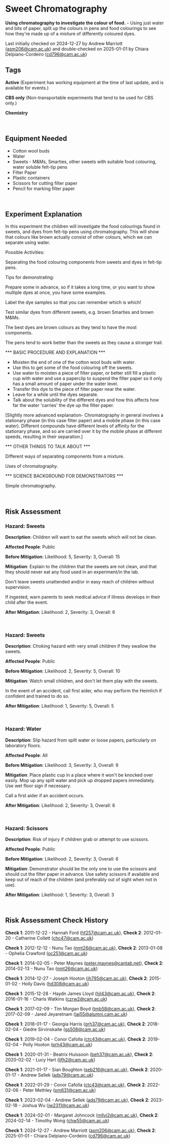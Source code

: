 # Sweet Chromatography

**Using chromatography to investigate the colour of food.** - Using just water and bits of paper, split up the colours in pens and food colourings to see how they're made up of a mixture of differently coloured dyes.

Last initially checked on 2024-12-27 by Andrew Marriott (asm206@cam.ac.uk) and double-checked on 2025-01-01 by Chiara Delpiano-Cordeiro (cd796@cam.ac.uk)

## Tags
<!--- Start Tags (DO NOT REMOVE THIS COMMENT) --->

**Active** (Experiment has working equipment at the time of last update, and is available for events.)

**CBS only** (Non-transportable experiments that tend to be used for CBS only.)

**Chemistry**
<!--- End Tags (DO NOT REMOVE THIS COMMENT) --->

<br/>

## Equipment Needed 
- Cotton wool buds
- Water
- Sweets - M&Ms, Smarties, other sweets with suitable food colouring, water soluble felt-tip pens
- Filter Paper
- Plastic containers
- Scissors for cutting filter paper
- Pencil for marking filter paper

<br/>

## Experiment Explanation 

In this experiment the children will investigate the food colourings found in sweets, and dyes from felt-tip pens using chromatography. This will show that colours like brown actually consist of other colours, which we can separate using water.

Possible Activities:

Separating the food colouring components from sweets and dyes in felt-tip pens.

Tips for demonstrating:

Prepare some in advance, so if it takes a long time, or you want to show multiple dyes at once, you have some examples.

Label the dye samples so that you can remember which is which!

Test similar dyes from different sweets, e.g. brown Smarties and brown M&Ms.

The best dyes are brown colours as they tend to have the most components.

The pens tend to work better than the sweets as they cause a stronger trail.

*** BASIC PROCEDURE AND EXPLANATION ***

- Moisten the end of one of the cotton wool buds with water.
- Use this to get some of the food colouring off the sweets.
- Use water to moisten a piece of filter paper, or better still fill a plastic cup with water and use a paperclip to suspend the filter paper so it only has a small amount of paper under the water level.
- Transfer this dye to the piece of filter paper near the water.
- Leave for a while until the dyes separate.
- Talk about the solubility of the different dyes and how this affects how far the water 'carries' the dye up the filter paper. 

[Slightly more advanced explanation- Chromatography in general involves a stationary phase (in this case filter paper) and a mobile phase (in this case water). Different compounds have different levels of affinity for the stationary phase, and so are carried over it by the mobile phase at different speeds, resulting in their separation.]

*** OTHER THINGS TO TALK ABOUT ***

Different ways of separating components from a mixture.

Uses of chromatography.

*** SCIENCE BACKGROUND FOR DEMONSTRATORS ***

Simple chromatography. 

<br/>

## Risk Assessment

### **Hazard**: Sweets

**Description**: Children will want to eat the sweets which will not be clean.

**Affected People**: Public

**Before Mitigation**: Likelihood: 5, Severity: 3, Overall: 15

**Mitigation**: Explain to the children that the sweets are not clean, and that they should never eat any food used in an experiment/in the lab.

Don't leave sweets unattended and/or in easy reach of children without supervision.

If ingested, warn parents to seek medical advice if illness develops in their child after the event.

**After Mitigation**: Likelihood: 2, Severity: 3, Overall: 6

<br/>

### **Hazard**: Sweets

**Description**: Choking hazard with very small children if they swallow the sweets.

**Affected People**: Public

**Before Mitigation**: Likelihood: 2, Severity: 5, Overall: 10

**Mitigation**: Watch small children, and don't let them play with the sweets.

In the event of an accident, call first aider, who may perform the Heimlich if confident and trained to do so.

**After Mitigation**: Likelihood: 1, Severity: 5, Overall: 5

<br/>

### **Hazard**: Water

**Description**: Slip hazard from spilt water or loose papers, particularly on laboratory floors.

**Affected People**: All

**Before Mitigation**: Likelihood: 3, Severity: 3, Overall: 9

**Mitigation**: Place plastic cup in a place where it won't be knocked over easily. Mop up any spilt water and pick up dropped papers immediately. Use wet floor sign if necessary.

Call a first aider if an accident occurs.

**After Mitigation**: Likelihood: 2, Severity: 3, Overall: 6

<br/>

### **Hazard**: Scissors

**Description**: Risk of injury if children grab or attempt to use scissors.

**Affected People**: Public

**Before Mitigation**: Likelihood: 2, Severity: 3, Overall: 6

**Mitigation**: Demonstrator should be the only one to use the scissors and should cut the filter paper in advance. Use safety scissors if available and keep out of reach of the children (and preferably out of sight when not in use).

**After Mitigation**: Likelihood: 1, Severity: 3, Overall: 3

<br/>

## Risk Assessment Check History 

**Check 1**: 2011-12-22 - Hannah Ford (hf257@cam.ac.uk), **Check 2**: 2012-01-20 - Catherine Collett (chc47@cam.ac.uk)

**Check 1**: 2012-12-12 - Nunu Tao (nmt26@cam.ac.uk), **Check 2**: 2013-01-08 - Ophelia Crawford (oc251@cam.ac.uk)

**Check 1**: 2014-02-05 - Peter Maynes (peter.maynes@cantab.net), **Check 2**: 2014-02-13 - Nunu Tao (nmt26@cam.ac.uk)

**Check 1**: 2014-12-27 - Joseph Hooton (jh795@cam.ac.uk), **Check 2**: 2015-01-02 - Holly Davis (hd308@cam.ac.uk)

**Check 1**: 2015-12-28 - Haydn James Lloyd (hjl43@cam.ac.uk), **Check 2**: 2016-01-16 - Charis Watkins (czrw2@cam.ac.uk)

**Check 1**: 2017-02-09 - Tim Morgan Boyd (tmb58@cam.ac.uk), **Check 2**: 2017-02-09 - Jared Jeyaretnam (jaj55@alumni.cam.ac.uk)

**Check 1**: 2018-01-17 - Georgia Harris (grh37@cam.ac.uk), **Check 2**: 2018-02-04 - Giedre Sirvinskaite (gs508@cam.ac.uk)

**Check 1**: 2019-02-04 - Conor Cafolla (ctc43@cam.ac.uk), **Check 2**: 2019-02-04 - Polly Hooton (prh43@cam.ac.uk)

**Check 1**: 2020-01-31 - Beatrix Huissoon (beh37@cam.ac.uk), **Check 2**: 2020-02-02 - Lucy Hart (ljfh2@cam.ac.uk)

**Check 1**: 2021-01-17 - Sian Boughton (seb216@cam.ac.uk), **Check 2**: 2020-01-17 - Andrew Sellek (ads79@cam.ac.uk)

**Check 1**: 2022-01-29 - Conor Cafolla (ctc43@cam.ac.uk), **Check 2**: 2022-02-06 - Peter Methley (pm631@cam.ac.uk)

**Check 1**: 2023-02-04 - Andrew Sellek (ads79@cam.ac.uk), **Check 2**: 2023-02-18 - Joshua Wu (jw2311@cam.ac.uk)

**Check 1**: 2024-02-01 - Margaret Johncock (mllyj2@cam.ac.uk), **Check 2**: 2024-02-14 - Timothy Wong (chw55@cam.ac.uk)

**Check 1**: 2024-12-27 - Andrew Marriott (asm206@cam.ac.uk), **Check 2**: 2025-01-01 - Chiara Delpiano-Cordeiro (cd796@cam.ac.uk)
